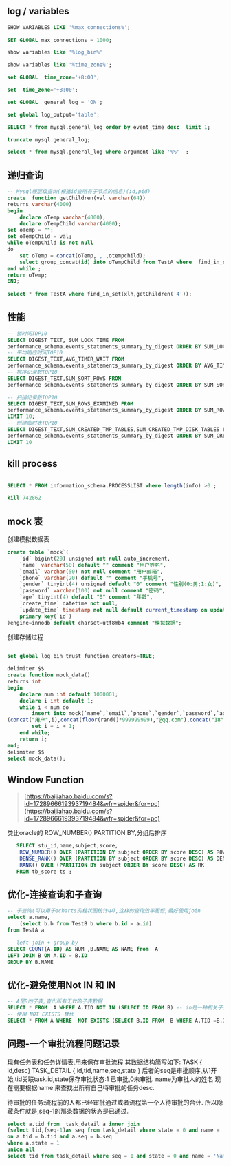## log / variables

```sql
SHOW VARIABLES LIKE '%max_connections%';
 
SET GLOBAL max_connections = 1000;

show variables like '%log_bin%'

show variables like '%time_zone%';

set GLOBAL  time_zone='+8:00';

set  time_zone='+8:00';

set GLOBAL  general_log = 'ON';

set global log_output='table';

SELECT * from mysql.general_log order by event_time desc  limit 1;

truncate mysql.general_log;

select * from mysql.general_log where argument like '%%'  ;


```

## 递归查询

```sql
-- Mysql版层级查询(根据id查所有子节点的信息)(id,pid)
create  function getChildren(val varchar(64))
returns varchar(4000)
begin
	declare oTemp varchar(4000);
	declare oTempChild varchar(4000);
set oTemp = "";
set oTempChild = val;
while oTempChild is not null 
do
	set oTemp = concat(oTemp,',',otempchild);
    select group_concat(id) into oTempChild from TestA where  find_in_set(pid,oTempChild)>0;
end while ;
return oTemp;
END;
-- 
select * from TestA where find_in_set(xlh,getChildren('4'));
```

## 性能

```sql
-- 锁时间TOP10
SELECT DIGEST_TEXT, SUM_LOCK_TIME FROM 
performance_schema.events_statements_summary_by_digest ORDER BY SUM_LOCK_TIME DESC LIMIT 10
-- 平均响应时间TOP10
SELECT DIGEST_TEXT,AVG_TIMER_WAIT FROM 
performance_schema.events_statements_summary_by_digest ORDER BY AVG_TIMER_WAIT DESC LIMIT 10;
-- 排序记录数TOP10
SELECT DIGEST_TEXT,SUM_SORT_ROWS FROM 
performance_schema.events_statements_summary_by_digest ORDER BY SUM_SORT_ROWS DESC LIMIT 10;

-- 扫描记录数TOP10
SELECT DIGEST_TEXT,SUM_ROWS_EXAMINED FROM 
performance_schema.events_statements_summary_by_digest ORDER BY SUM_ROWS_EXAMINED DESC 
LIMIT 10;
-- 创建临时表TOP10
SELECT DIGEST_TEXT,SUM_CREATED_TMP_TABLES,SUM_CREATED_TMP_DISK_TABLES FROM 
performance_schema.events_statements_summary_by_digest ORDER BY SUM_CREATED_TMP_TABLES DESC 
LIMIT 10
```

## kill process

```sql

SELECT * FROM information_schema.PROCESSLIST where length(info) >0 ;

kill 742862

```

## mock 表

创建模拟数据表

```sql
create table `mock`(
	`id` bigint(20) unsigned not null auto_increment,
    `name` varchar(50) default "" comment "用户姓名",
    `email` varchar(50) not null comment "用户邮箱",
    `phone` varchar(20) default "" comment "手机号",
    `gender` tinyint(4) unsigned default "0" comment "性别(0:男;1:女)",
    `password` varchar(100) not null comment "密码",
    `age` tinyint(4) default "0" comment "年龄",
    `create_time` datetime not null,
    `update_time` timestamp not null default current_timestamp on update current_timestamp,
    primary key(`id`)
)engine=innodb default charset=utf8mb4 comment "模拟数据";

```

创建存储过程

```sql

set global log_bin_trust_function_creators=TRUE;
 
delimiter $$
create function mock_data()
returns int 
begin
	declare num int default 1000001;
	declare i int default 1;
	while i < num do
		insert into mock(`name`,`email`,`phone`,`gender`,`password`,`age`,`create_time`)values
(concat("用户",i),concat(floor(rand()*999999999),"@qq.com"),concat("18",floor(100000000+rand()*(999999999-100000000))),floor(rand()*2),floor(rand()*999999),floor(18+rand()*42),current_timestamp);
		set i = i + 1;
	end while;
	return i;
end;
delimiter $$
select mock_data();

```

## Window Function

> [https://baijiahao.baidu.com/s?id=1728966619393719484&wfr=spider&for=pc](https://baijiahao.baidu.com/s?id=1728966619393719484&wfr=spider&for=pc)

类比oracle的 ROW_NUMBER() PARTITION BY,分组后排序

```sql
   SELECT stu_id,name,subject,score,
    ROW_NUMBER() OVER (PARTITION BY subject ORDER BY score DESC) AS ROW_NUM,
    DENSE_RANK() OVER (PARTITION BY subject ORDER BY score DESC) AS DENSE_RK,
    RANK() OVER (PARTITION BY subject ORDER BY score DESC) AS RK
   FROM tb_score ts ;
```

## 优化-连接查询和子查询

```sql
-- 子查询(可以用于echarts的柱状图统计中),这样的查询效率更低,最好使用join
select a.name,
	(select b.b from TestB b where b.id = a.id)
from TestA a

-- left join + group by
SELECT COUNT(A.ID) AS NUM ,B.NAME AS NAME from  A
LEFT JOIN B ON A.ID = B.ID
GROUP BY B.NAME
```

## 优化-避免使用Not IN 和 IN

```sql
-- A是B的子表,查出所有无效的子表数据
SELECT * FROM  A WHERE A.TID NOT IN (SELECT ID FROM B) -- in是一种相关子查询,子查询会被循环执行
-- 使用 NOT EXISTS 替代
SELECT * FROM A WHERE  NOT EXISTS (SELECT B.ID FROM  B WHERE A.TID =B.ID )-- exists是非相关子查询,子查询先执行且只执行一次
```

## 问题-一个审批流程问题记录

现有任务表和任务详情表,用来保存审批流程 其数据结构简写如下: TASK { id,desc} TASK_DETAIL { id,tid,name,seq,state }
后者的seq是审批顺序,从1开始,tid关联task.id,state保存审批状态:1 已审批,0未审批. name为审批人的姓名 现在需要根据name
来查找出所有自己待审批的任务desc.

待审批的任务:流程前的人都已经审批通过或者流程第一个人待审批的合计. 所以隐藏条件就是,seq-1的那条数据的状态是已通过.

```sql
select a.tid from  task_detail a inner join
(select tid,(seq-1)as seq from task_detail where state = 0 and name = 'NameTest') b
on a.tid = b.tid and a.seq = b.seq
where a.state = 1 
union all 
select tid from task_detail where seq = 1 and state = 0 and name = 'NameTest'
```
